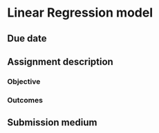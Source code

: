 # Linear Regression model

## Due date

## Assignment description

### Objective

### Outcomes

## Submission medium